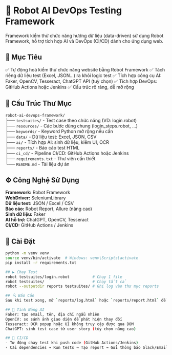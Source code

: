 # 🤖 Robot AI DevOps Testing Framework  
Framework kiểm thử chức năng hướng dữ liệu (data-driven) sử dụng Robot Framework, hỗ trợ tích hợp AI và DevOps (CI/CD) dành cho ứng dụng web.  

## 🚀 Mục Tiêu  
✅ Tự động hoá kiểm thử chức năng website bằng Robot Framework 
✅ Tách riêng dữ liệu test (Excel, JSON...) ra khỏi logic test 
✅ Tích hợp công cụ AI: Faker, OpenCV, Tesseract, ChatGPT API (tuỳ chọn) 
✅ Tích hợp DevOps: GitHub Actions hoặc Jenkins 
✅ Cấu trúc rõ ràng, dễ mở rộng

## 📁 Cấu Trúc Thư Mục
`robot-ai-devops-framework/`  
├── `testsuites/` - Test case theo chức năng (VD: login.robot)  
├── `resources/` - Các bước dùng chung (login_steps.robot, ...)  
├── `keywords/` - Keyword Python mở rộng nếu cần  
├── `data/` - Dữ liệu test: Excel, JSON, CSV  
├── `ai/` - Tích hợp AI: sinh dữ liệu, kiểm UI, OCR  
├── `reports/` - Báo cáo test HTML  
├── `ci_cd/` - Pipeline CI/CD: GitHub Actions hoặc Jenkins  
├── `requirements.txt` - Thư viện cần thiết  
└── `README.md` - Tài liệu dự án  

## ⚙️ Công Nghệ Sử Dụng
**Framework:** Robot Framework  
**WebDriver:** SeleniumLibrary  
**Dữ liệu test:** JSON / Excel / CSV  
**Báo cáo:** Robot Report, Allure (nâng cao)  
**Sinh dữ liệu:** Faker  
**AI hỗ trợ:** ChatGPT, OpenCV, Tesseract  
**CI/CD:** GitHub Actions / Jenkins  

## 📌 Cài Đặt
```bash
python -m venv venv
source venv/bin/activate  # Windows: venv\Scripts\activate
pip install -r requirements.txt

## ▶️ Chạy Test  
robot testsuites/login.robot          # Chạy 1 file
robot testsuites/                     # Chạy tất cả
robot --outputdir reports testsuites/ # Ghi log vào thư mục reports

## 🔍 Báo Cáo  
Sau khi test xong, mở `reports/log.html` hoặc `reports/report.html` để xem kết quả chi tiết.  

## 🤖 Tính Năng AI  
Faker: tạo email, tên, địa chỉ ngẫu nhiên
OpenCV: so sánh ảnh giao diện để phát hiện thay đổi
Tesseract: OCR popup hoặc UI không truy cập được qua DOM
ChatGPT: sinh test case từ user story (tùy chọn nâng cao)

## 🔄 CI/CD  
- Tự động chạy test khi push code (GitHub Actions/Jenkins) 
- Cài dependencies → Run tests → Tạo report → Gửi thông báo Slack/Email (nếu có)  
